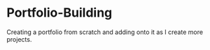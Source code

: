# Portfolio-Building
Creating a portfolio from scratch and adding onto it as I create more projects.

